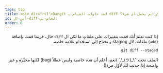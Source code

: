 ```yaml
---
tags: tip
title: <div dir="rtl">Dangit لقد حاولت القيام ب diff لكن لم يحصل أي شيء؟!</div>
id: أين-ال-diff-الخاص-بي
order: 6
---
```


<div dir="rtl">

إذا كنت تعلم أنك قمت بتغييرات على ملفاتٍ ما لكن ال `diff` خال، فربما قمت بإضافة (`add`) ملفاتك لال staging و تحتاج إلى استخدام علامة خاصة.

```git
git diff --staged
```

الملف تحت &macr;\\\_(ツ)\_/&macr; (نعم، أعلم أن هذه خاصية وليس عطلاً (bug) لكنها محيِّرة و غير واضحة إذا حدثت لك لأوّل مرة!)
</div>